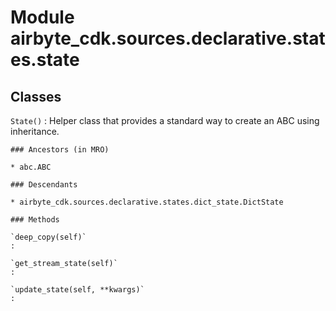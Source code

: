 Module airbyte_cdk.sources.declarative.states.state
===================================================

Classes
-------

`State()`
:   Helper class that provides a standard way to create an ABC using
    inheritance.

    ### Ancestors (in MRO)

    * abc.ABC

    ### Descendants

    * airbyte_cdk.sources.declarative.states.dict_state.DictState

    ### Methods

    `deep_copy(self)`
    :

    `get_stream_state(self)`
    :

    `update_state(self, **kwargs)`
    :